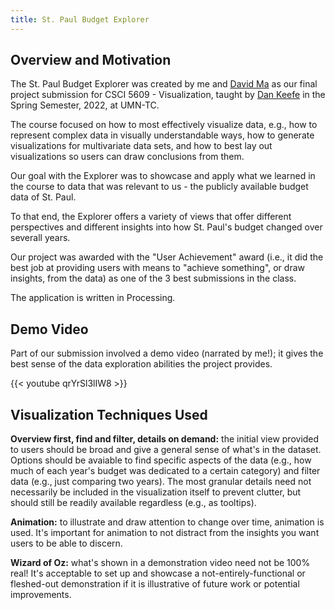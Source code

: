 ```yaml
---
title: St. Paul Budget Explorer
---
```


## Overview and Motivation
The St. Paul Budget Explorer was created by me and [David Ma](https://www.linkedin.com/in/david-ma-8551b39b)
as our final project submission for CSCI 5609 - Visualization, taught by [Dan Keefe](https://cse.umn.edu/cs/dan-keefe) in
the Spring Semester, 2022, at UMN-TC.

The course focused on how to most effectively visualize data, e.g., how to represent complex data in visually
understandable ways, how to generate visualizations for multivariate data sets, and how to best lay out visualizations
so users can draw conclusions from them.

Our goal with the Explorer was to showcase and apply what we learned in the course
to data that was relevant to us - the publicly available budget data of St. Paul.

To that end, the Explorer offers a variety of views that offer different perspectives and different insights
into how St. Paul's budget changed over severall years.

Our project was awarded with the "User Achievement" award (i.e., it did the best job at providing users with means to
"achieve something", or draw insights, from the data) as one of the 3 best submissions in the class.

The application is written in Processing.


## Demo Video
Part of our submission involved a demo video (narrated by me!); it gives the best sense of the data exploration abilities
the project provides.

{{< youtube qrYrSl3lIW8 >}}


## Visualization Techniques Used
__Overview first, find and filter, details on demand:__ the initial view provided to users should be broad and give a
general sense of what's in the dataset. Options should be avaiable to find specific aspects of the data (e.g., how much
of each year's budget was dedicated to a certain category) and filter data (e.g., just comparing two years). The most
granular details need not necessarily be included in the visualization itself to prevent clutter, but should
still be readily available regardless (e.g., as tooltips).

__Animation:__ to illustrate and draw attention to change over time, animation is used.
It's important for animation to not distract from the insights you want users to be able to discern.


__Wizard of Oz:__ what's shown in a demonstration video need not be 100% real! It's acceptable to set up and showcase
a not-entirely-functional or fleshed-out demonstration if it is illustrative of future work or potential improvements.

